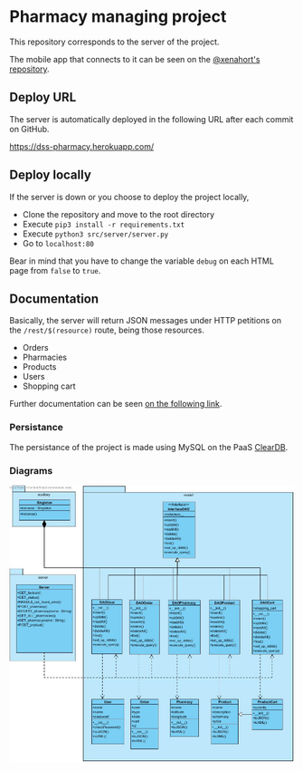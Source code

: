 # Pharmacy managing project

This repository corresponds to the server of the project.

The mobile app that connects to it can be seen on the [@xenahort's repository](https://github.com/xenahort/Aplicacion_Android_maps_receptiva_y_adaptable).

## Deploy URL

The server is automatically deployed in the following URL after each commit on GitHub.

https://dss-pharmacy.herokuapp.com/

## Deploy locally

If the server is down or you choose to deploy the project locally,

* Clone the repository and move to the root directory
* Execute `pip3 install -r requirements.txt`
* Execute `python3 src/server/server.py`
* Go to `localhost:80`

Bear in mind that you have to change the variable `debug` on each HTML page from `false` to `true`.

## Documentation

Basically, the server will return JSON messages under HTTP petitions on the `/rest/$(resource)` route, being those resources.

* Orders
* Pharmacies
* Products
* Users
* Shopping cart

Further documentation can be seen [on the following link](doc/).

### Persistance

The persistance of the project is made using MySQL on the PaaS [ClearDB](https://www.cleardb.com/).


### Diagrams

![Class diagram](doc/class-diagram.jpg)
